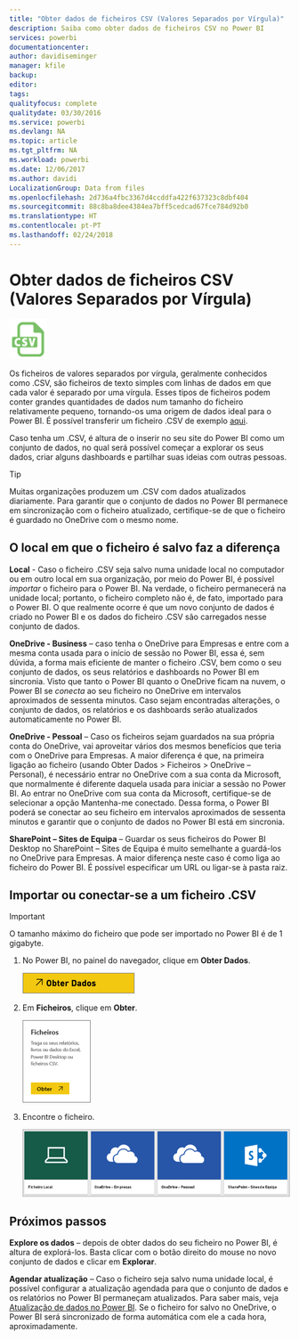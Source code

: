 ```yaml
---
title: "Obter dados de ficheiros CSV (Valores Separados por Vírgula)"
description: Saiba como obter dados de ficheiros CSV no Power BI
services: powerbi
documentationcenter: 
author: davidiseminger
manager: kfile
backup: 
editor: 
tags: 
qualityfocus: complete
qualitydate: 03/30/2016
ms.service: powerbi
ms.devlang: NA
ms.topic: article
ms.tgt_pltfrm: NA
ms.workload: powerbi
ms.date: 12/06/2017
ms.author: davidi
LocalizationGroup: Data from files
ms.openlocfilehash: 2d736a4fbc3367d4ccddfa422f637323c8dbf404
ms.sourcegitcommit: 88c8ba8dee4384ea7bff5cedcad67fce784d92b0
ms.translationtype: HT
ms.contentlocale: pt-PT
ms.lasthandoff: 02/24/2018
---
```

# <a name="get-data-from-comma-separated-value-csv-files"></a>Obter dados de ficheiros CSV (Valores Separados por Vírgula)
![](media/service-comma-separated-value-files/csv_icon.png)

Os ficheiros de valores separados por vírgula, geralmente conhecidos como .CSV, são ficheiros de texto simples com linhas de dados em que cada valor é separado por uma vírgula. Esses tipos de ficheiros podem conter grandes quantidades de dados num tamanho do ficheiro relativamente pequeno, tornando-os uma origem de dados ideal para o Power BI. É possível transferir um ficheiro .CSV de exemplo [aqui](http://go.microsoft.com/fwlink/?LinkID=619356).

Caso tenha um .CSV, é altura de o inserir no seu site do Power BI como um conjunto de dados, no qual será possível começar a explorar os seus dados, criar alguns dashboards e partilhar suas ideias com outras pessoas.

>[!TIP]
>Muitas organizações produzem um .CSV com dados atualizados diariamente. Para garantir que o conjunto de dados no Power BI permanece em sincronização com o ficheiro atualizado, certifique-se de que o ficheiro é guardado no OneDrive com o mesmo nome.

## <a name="where-your-file-is-saved-makes-a-difference"></a>O local em que o ficheiro é salvo faz a diferença
**Local** - Caso o ficheiro .CSV seja salvo numa unidade local no computador ou em outro local em sua organização, por meio do Power BI, é possível *importar* o ficheiro para o Power BI. Na verdade, o ficheiro permanecerá na unidade local; portanto, o ficheiro completo não é, de fato, importado para o Power BI. O que realmente ocorre é que um novo conjunto de dados é criado no Power BI e os dados do ficheiro .CSV são carregados nesse conjunto de dados.

**OneDrive - Business** – caso tenha o OneDrive para Empresas e entre com a mesma conta usada para o início de sessão no Power BI, essa é, sem dúvida, a forma mais eficiente de manter o ficheiro .CSV, bem como o seu conjunto de dados, os seus relatórios e dashboards no Power BI em sincronia. Visto que tanto o Power BI quanto o OneDrive ficam na nuvem, o Power BI se *conecta* ao seu ficheiro no OneDrive em intervalos aproximados de sessenta minutos. Caso sejam encontradas alterações, o conjunto de dados, os relatórios e os dashboards serão atualizados automaticamente no Power BI.

**OneDrive - Pessoal** – Caso os ficheiros sejam guardados na sua própria conta do OneDrive, vai aproveitar vários dos mesmos benefícios que teria com o OneDrive para Empresas. A maior diferença é que, na primeira ligação ao ficheiro (usando Obter Dados > Ficheiros > OneDrive – Personal), é necessário entrar no OneDrive com a sua conta da Microsoft, que normalmente é diferente daquela usada para iniciar a sessão no Power BI. Ao entrar no OneDrive com sua conta da Microsoft, certifique-se de selecionar a opção Mantenha-me conectado. Dessa forma, o Power BI poderá se conectar ao seu ficheiro em intervalos aproximados de sessenta minutos e garantir que o conjunto de dados no Power BI está em sincronia.

**SharePoint – Sites de Equipa** – Guardar os seus ficheiros do Power BI Desktop no SharePoint – Sites de Equipa é muito semelhante a guardá-los no OneDrive para Empresas. A maior diferença neste caso é como liga ao ficheiro do Power BI. É possível especificar um URL ou ligar-se à pasta raiz.

## <a name="import-or-connect-to-a-csv-file"></a>Importar ou conectar-se a um ficheiro .CSV
>[!IMPORTANT]
>O tamanho máximo do ficheiro que pode ser importado no Power BI é de 1 gigabyte.

1. No Power BI, no painel do navegador, clique em **Obter Dados**.
   
   ![](media/service-comma-separated-value-files/csv_get_data_button.png)
2. Em **Ficheiros**, clique em **Obter**.
   
   ![](media/service-comma-separated-value-files/csv_files_get.png)
3. Encontre o ficheiro.
   
   ![](media/service-comma-separated-value-files/csv_find_your_file.png)

## <a name="next-steps"></a>Próximos passos
**Explore os dados** – depois de obter dados do seu ficheiro no Power BI, é altura de explorá-los. Basta clicar com o botão direito do mouse no novo conjunto de dados e clicar em **Explorar**.

**Agendar atualização** – Caso o ficheiro seja salvo numa unidade local, é possível configurar a atualização agendada para que o conjunto de dados e os relatórios no Power BI permaneçam atualizados. Para saber mais, veja [Atualização de dados no Power BI](refresh-data.md). Se o ficheiro for salvo no OneDrive, o Power BI será sincronizado de forma automática com ele a cada hora, aproximadamente.

